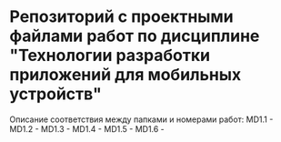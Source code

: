 # Репозиторий с проектными файлами работ по дисциплине "Технологии разработки приложений для мобильных устройств"

Описание соответствия между папками и номерами работ:
MD1.1 - 
MD1.2 - 
MD1.3 - 
MD1.4 - 
MD1.5 - 
MD1.6 - 
